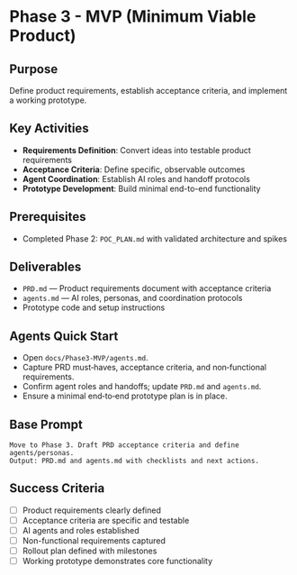 # Phase 3 - MVP (Minimum Viable Product)

## Purpose
Define product requirements, establish acceptance criteria, and implement a working prototype.

## Key Activities
- **Requirements Definition**: Convert ideas into testable product requirements
- **Acceptance Criteria**: Define specific, observable outcomes
- **Agent Coordination**: Establish AI roles and handoff protocols
- **Prototype Development**: Build minimal end-to-end functionality

## Prerequisites
- Completed Phase 2: `POC_PLAN.md` with validated architecture and spikes

## Deliverables
- `PRD.md` — Product requirements document with acceptance criteria
- `agents.md` — AI roles, personas, and coordination protocols
- Prototype code and setup instructions

## Agents Quick Start
- Open `docs/Phase3-MVP/agents.md`.
- Capture PRD must‑haves, acceptance criteria, and non‑functional requirements.
- Confirm agent roles and handoffs; update `PRD.md` and `agents.md`.
- Ensure a minimal end‑to‑end prototype plan is in place.

## Base Prompt
```text
Move to Phase 3. Draft PRD acceptance criteria and define agents/personas.
Output: PRD.md and agents.md with checklists and next actions.
```

## Success Criteria
- [ ] Product requirements clearly defined
- [ ] Acceptance criteria are specific and testable
- [ ] AI agents and roles established
- [ ] Non-functional requirements captured
- [ ] Rollout plan defined with milestones
- [ ] Working prototype demonstrates core functionality
